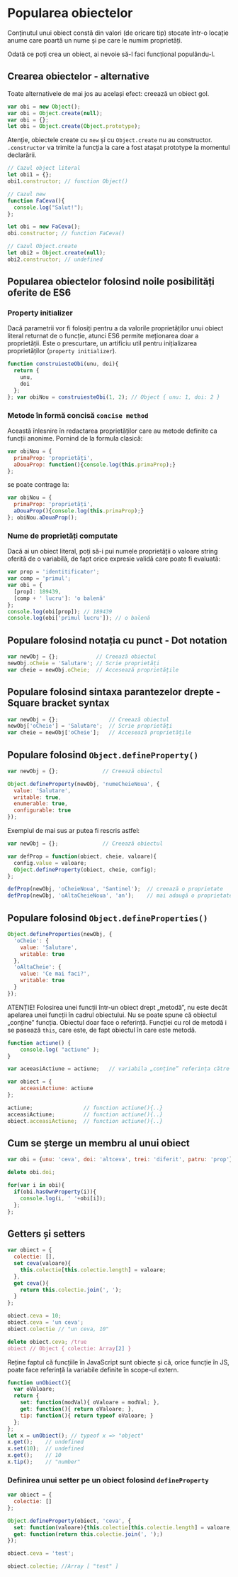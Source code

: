 # Popularea obiectelor

Conținutul unui obiect constă din valori (de oricare tip) stocate într-o locație anume care poartă un nume și pe care le numim proprietăți.

Odată ce poți crea un obiect, ai nevoie să-l faci funcțional populându-l.

## Crearea obiectelor - alternative

Toate alternativele de mai jos au același efect: creează un obiect gol.

```js
var obi = new Object();
var obi = Object.create(null);
var obi = {};
let obi = Object.create(Object.prototype);
```

Atenție, obiectele create cu `new` și cu `Object.create` nu au constructor. `.constructor` va trimite la funcția la care a fost atașat prototype la momentul declarării.

```javascript
// Cazul object literal
let obi1 = {};
obi1.constructor; // function Object()

// Cazul new
function FaCeva(){
  console.log("Salut!");
};

let obi = new FaCeva();
obi.constructor; // function FaCeva()

// Cazul Object.create
let obi2 = Object.create(null);
obi2.constructor; // undefined
```

## Popularea obiectelor folosind noile posibilități oferite de ES6

### Property initializer

Dacă parametrii vor fi folosiți pentru a da valorile proprietăților unui obiect literal returnat de o funcție, atunci ES6 permite meționarea doar a proprietății. Este o prescurtare, un artificiu util pentru inițializarea proprietăților (`property initializer`).

```javascript
function construiesteObi(unu, doi){
  return {
    unu,
    doi
  };
}; var obiNou = construiesteObi(1, 2); // Object { unu: 1, doi: 2 }
```

### Metode în formă concisă `concise method`

Această înlesnire în redactarea proprietăților care au metode definite ca funcții anonime.
Pornind de la formula clasică:

```javascript
var obiNou = {
  primaProp: 'proprietăți',
  aDouaProp: function(){console.log(this.primaProp);}
};
```

se poate contrage la:

```javascript
var obiNou = {
  primaProp: 'proprietăți',
  aDouaProp(){console.log(this.primaProp);}
}; obiNou.aDouaProp();
```

### Nume de proprietăți computate

Dacă ai un obiect literal, poți să-i pui numele proprietății o valoare string oferită de o variabilă, de fapt orice expresie validă care poate fi evaluată:

```javascript
var prop = 'identitificator';
var comp = 'primul';
var obi = {
  [prop]: 189439,
  [comp + ' lucru']: 'o balenă'
};
console.log(obi[prop]); // 189439
console.log(obi['primul lucru']); // o balenă
```

## Populare folosind notația cu punct - Dot notation

```js
var newObj = {};            // Creează obiectul
newObj.oCheie = 'Salutare'; // Scrie proprietăți
var cheie = newObj.oCheie;  // Accesează proprietățile
```

## Populare folosind sintaxa parantezelor drepte - Square bracket syntax

```js
var newObj = {};                // Creează obiectul
newObj['oCheie'] = 'Salutare';  // Scrie proprietăți
var cheie = newObj['oCheie'];   // Accesează proprietățile
```

## Populare folosind `Object.defineProperty()`

```js
var newObj = {};              // Creează obiectul

Object.defineProperty(newObj, 'numeCheieNoua', {
  value: 'Salutare',
  writable: true,
  enumerable: true,
  configurable: true
});
```

Exemplul de mai sus ar putea fi rescris astfel:

```js
var newObj = {};              // Creează obiectul

var defProp = function(obiect, cheie, valoare){
  config.value = valoare;
  Object.defineProperty(obiect, cheie, config);
};

defProp(newObj, 'oCheieNoua', 'Santinel');  // creează o proprietate
defProp(newObj, 'oAltaCheieNoua', 'an');    // mai adaugă o proprietate

```

## Populare folosind `Object.defineProperties()`

```js
Object.defineProperties(newObj, {
  'oCheie': {
    value: 'Salutare',
    writable: true
  },
  'oAltaCheie': {
    value: 'Ce mai faci?',
    writable: true
  }
});
```

ATENȚIE!
Folosirea unei funcții într-un obiect drept „metodă”, nu este decât apelarea unei funcții în cadrul obiectului. Nu se poate spune că obiectul „conține” funcția. Obiectul doar face o referință. Funcției cu rol de metodă i se pasează `this`, care este, de fapt obiectul în care este metodă.

```js
function actiune() {
	console.log( "actiune" );
}

var aceeasiActiune = actiune;	// variabila „conține” referința către `actiune`

var obiect = {
	acceasiActiune: actiune
};

actiune;				// function actiune(){..}
acceasiActiune;			// function actiune(){..}
obiect.acceasiActiune;	// function actiune(){..}
```

## Cum se șterge un membru al unui obiect

```js
var obi = {unu: 'ceva', doi: 'altceva', trei: 'diferit', patru: 'prop'};

delete obi.doi;

for(var i in obi){
  if(obi.hasOwnProperty(i)){
    console.log(i, ' '+obi[i]);
  };
};
```

## Getters și setters

```javascript
var obiect = {
  colectie: [],
  set ceva(valoare){
    this.colectie[this.colectie.length] = valoare;
  },
  get ceva(){
    return this.colectie.join(', ');
  }
};

obiect.ceva = 10;
obiect.ceva = 'un ceva';
obiect.colectie // "un ceva, 10"

delete obiect.ceva; /true
obiect // Object { colectie: Array[2] }
```

Reține faptul că funcțiile în JavaScript sunt obiecte și că, orice funcție în JS, poate face referință la variabile definite în scope-ul extern.

```js
function unObiect(){
  var oValoare;
  return {
    set: function(modVal){ oValoare = modVal; },
    get: function(){ return oValoare; },
    tip: function(){ return typeof oValoare; }
  };
};
let x = unObiect(); // typeof x => "object"
x.get();    // undefined
x.set(10);  // undefined
x.get();    // 10
x.tip();    // "number"
```

### Definirea unui setter pe un obiect folosind `defineProperty`

```javascript
var obiect = {
  colectie: []
};

Object.defineProperty(obiect, 'ceva', {
  set: function(valoare){this.colectie[this.colectie.length] = valoare;},
  get: function(return this.colectie.join(', ');)
});

obiect.ceva = 'test';

obiect.colectie; //Array [ "test" ]
```
